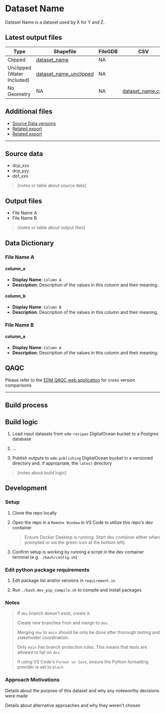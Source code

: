 # Dataset Name

Dataset Name is a dataset used by X for Y and Z.

## Latest output files

| Type                       | Shapefile                  | FileGDB | CSV                  |
| -------------------------- | -------------------------- | ------- | -------------------- |
| Clipped                    | [dataset_name]()           | NA      |
| Unclipped (Water Included) | [dataset_name_unclipped]() | NA      |
| No Geometry                | NA                         | NA      | [dataset_name.csv]() |

## Additional files

- [Source Data versions]()
- [Related export]()
- [Related export]()

---

## Source data

- dcp_xxx
- dcp_yyy
- dof_xxx

> [notes or table about source data]

## Output files

- File Name A
- File Name B

> [notes or table about output files]

## Data Dictionary

### File Name A

#### column_a

- **Display Name**: `Column A`
- **Description**: Description of the values in this column and their meaning.

#### column_b

- **Display Name**: `Column B`
- **Description**: Description of the values in this column and their meaning.

### File Name B

#### column_a

- **Display Name**: `Column A`
- **Description**: Description of the values in this column and their meaning.

## QAQC

Please refer to the [EDM QAQC web application](https://edm-data-engineering.nycplanningdigital.com) for cross version comparisons

---

## Build process

## Build logic

1. Load input datasets from `edm-recipes` DigitalOcean bucket to a Postgres database

2. ...

3. Publish outputs to `edm-publishing` DigitalOcean bucket in a versioned directory and, if appropriate, the `latest` directory

> [notes about build logic]

## Development

### Setup

1. Clone the repo locally

2. Open the repo in a `Remote Window` in VS Code to utilize this repo's dev container
    > Ensure Docker Desktop is running. Start dev container either when prompted or via the green icon at the bottom left).

3. Confirm setup is working by running a script in the dev container terminal (e.g. `./bash/config.sh`)

### Edit python package requirements

1. Edit package list and/or versions in `requirement.in`

2. Run `./bash.dev_pip_compile.sh` to compile and install packages

### Notes

> If `dev` branch doesn't exist, create it.
>
> Create new branches from and merge to `dev`.
>
> Merging `dev` to `main` should be only be done after thorough testing and stakeholder coordination.
>
> Only `main` has branch protection rules. This means that tests are allowed to fail on `dev`.
>
> If using VS Code's `Format on Save`, ensure the Python formatting provider is set to `black`

### Approach Motivations

Details about the purpose of this dataset and why any noteworthy decisions were made

Details about alternative approaches and why they weren't chosen
